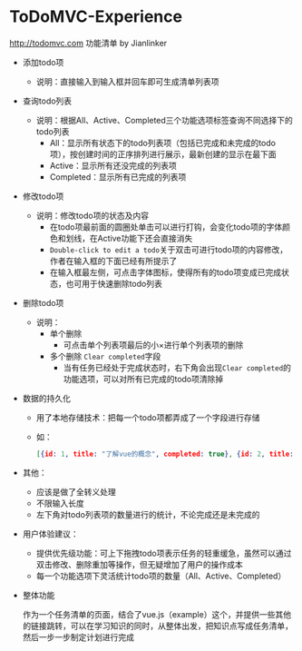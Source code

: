 # ToDoMVC-Experience

http://todomvc.com 功能清单 by Jianlinker

- 添加todo项

  - 说明：直接输入到输入框并回车即可生成清单列表项

- 查询todo列表

  - 说明：根据All、Active、Completed三个功能选项标签查询不同选择下的todo列表
    - All：显示所有状态下的todo列表项（包括已完成和未完成的todo项），按创建时间的正序排列进行展示，最新创建的显示在最下面
    - Active：显示所有还没完成的列表项
    - Completed：显示所有已完成的列表项

- 修改todo项

  - 说明：修改todo项的状态及内容
    - 在todo项最前面的圆圈处单击可以进行打钩，会变化todo项的字体颜色和划线，在Active功能下还会直接消失
    - `Double-click to edit a todo`关于双击可进行todo项的内容修改，作者在输入框的下面已经有所提示了
    - 在输入框最左侧，可点击字体图标，使得所有的todo项变成已完成状态，也可用于快速删除todo列表

- 删除todo项

  - 说明：
    - 单个删除
      - 可点击单个列表项最后的小×进行单个列表项的删除
    - 多个删除 `Clear completed`字段
      - 当有任务已经处于完成状态时，右下角会出现`Clear completed`的功能选项，可以对所有已完成的todo项清除掉

- 数据的持久化

  - 用了本地存储技术：把每一个todo项都弄成了一个字段进行存储

  - 如：

    ```json
    [{id: 1, title: "了解vue的概念", completed: true}, {id: 2, title: "了解vue的家族", completed: false}...]
    ```

- 其他：

  - 应该是做了全转义处理
  - 不限输入长度
  - 左下角对todo列表项的数量进行的统计，不论完成还是未完成的

- 用户体验建议：

  - 提供优先级功能：可上下拖拽todo项表示任务的轻重缓急，虽然可以通过双击修改、删除重加等操作，但无疑增加了用户的操作成本
  - 每一个功能选项下灵活统计todo项的数量（All、Active、Completed）

- 整体功能

  作为一个任务清单的页面，结合了vue.js（example）这个，并提供一些其他的链接跳转，可以在学习知识的同时，从整体出发，把知识点写成任务清单，然后一步一步制定计划进行完成